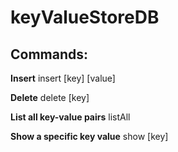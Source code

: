 # keyValueStoreDB

## Commands:

**Insert**
insert [key] [value]

**Delete**
delete [key]

**List all key-value pairs**
listAll

**Show a specific key value**
show [key]
